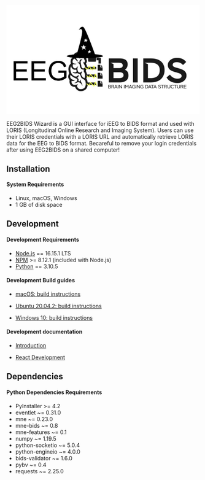 ![EEG2BIDS Wizard](wiki/images/logo/EEG2bIDS_Wizard_(converter_tool).jpg)

EEG2BIDS Wizard is a GUI interface for iEEG to BIDS format and used with LORIS (Longitudinal Online Research and Imaging System). Users can use their LORIS credentials with a LORIS URL and automatically retrieve LORIS data for the EEG to BIDS format. Becareful to remove your login credentials after using EEG2BIDS on a shared computer!

## Installation

#### System Requirements

 * Linux, macOS, Windows
 * 1 GB of disk space

## Development

#### Development Requirements

 * [Node.js](https://nodejs.org/en/download/current) == 16.15.1 LTS
 * [NPM](https://www.npmjs.com) >= 8.12.1 (included with Node.js)
 * [Python](https://www.python.org/downloads/) == 3.10.5

#### Development Build guides

 * [macOS: build instructions](./wiki/macOS/README.md)

 * [Ubuntu 20.04.2: build instructions](./wiki/ubuntu/README.md)

 * [Windows 10: build instructions](./wiki/windows/README.md)

#### Development documentation

* [Introduction](wiki/dev_notes/README.md)
  
* [React Development](wiki/dev_notes/react/README.md)

## Dependencies

#### Python Dependencies Requirements

 * PyInstaller >= 4.2
 * eventlet ~= 0.31.0
 * mne ~= 0.23.0
 * mne-bids ~= 0.8
 * mne-features ~= 0.1
 * numpy ~= 1.19.5
 * python-socketio ~= 5.0.4
 * python-engineio ~= 4.0.0
 * bids-validator ~= 1.6.0
 * pybv ~= 0.4
 * requests ~= 2.25.0
